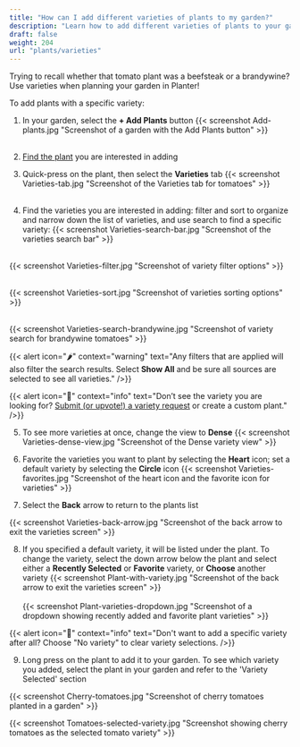 ```yaml
---
title: "How can I add different varieties of plants to my garden?"
description: "Learn how to add different varieties of plants to your garden"
draft: false
weight: 204
url: "plants/varieties"
---
```


Trying to recall whether that tomato plant was a beefsteak or a brandywine?  Use varieties when planning your garden in Planter!

To add plants with a specific variety:

1. In your garden, select the **+ Add Plants** button
{{< screenshot Add-plants.jpg "Screenshot of a garden with the Add Plants button" >}}<br /><br />

2. <a href=https://staging2--planter-docs.netlify.app/plants/add-plants>Find the plant</a> you are interested in adding

3. Quick-press on the plant, then select the **Varieties** tab
{{< screenshot Varieties-tab.jpg "Screenshot of the Varieties tab for tomatoes" >}}<br /><br />

4. Find the varieties you are interested in adding: filter and sort to organize and narrow down the list of varieties, and use search to find a specific variety:
{{< screenshot Varieties-search-bar.jpg "Screenshot of the varieties search bar" >}}<br /><br />

{{< screenshot Varieties-filter.jpg "Screenshot of variety filter options" >}}<br /><br />

{{< screenshot Varieties-sort.jpg "Screenshot of varieties sorting options" >}}<br /><br />

{{< screenshot Varieties-search-brandywine.jpg "Screenshot of variety search for brandywine tomatoes" >}}

{{< alert icon="🌶️" context="warning" text="Any filters that are applied will also filter the search results. Select **Show All** and be sure all sources are selected to see all varieties." />}}

{{< alert icon="🍅" context="info" text="Don’t see the variety you are looking for? <a href=https://planter.garden/requests>Submit (or upvote!) a variety request</a> or create a custom plant." />}}

5. To see more varieties at once, change the view to **Dense**
{{< screenshot Varieties-dense-view.jpg "Screenshot of the Dense variety view" >}}

6. Favorite the varieties you want to plant by selecting the **Heart** icon; set a default variety by selecting the **Circle** icon
{{< screenshot Varieties-favorites.jpg "Screenshot of the heart icon and the favorite icon for varieties" >}}

7. Select the **Back** arrow to return to the plants list

{{< screenshot Varieties-back-arrow.jpg "Screenshot of the back arrow to exit the varieties screen" >}}

8. If you specified a default variety, it will be listed under the plant. To change the variety, select the down arrow below the plant and select either a **Recently Selected** or **Favorite** variety, or **Choose** another variety
{{< screenshot Plant-with-variety.jpg "Screenshot of the back arrow to exit the varieties screen" >}}<br /><br />
{{< screenshot Plant-varieties-dropdown.jpg "Screenshot of a dropdown showing recently added and favorite plant varieties" >}}

{{< alert icon="🧄" context="info" text="Don't want to add a specific variety after all? Choose "No variety" to clear variety selections. />}}

9. Long press on the plant to add it to your garden. To see which variety you added, select the plant in your garden and refer to the 'Variety Selected' section

{{< screenshot Cherry-tomatoes.jpg "Screenshot of cherry tomatoes planted in a garden" >}}

{{< screenshot Tomatoes-selected-variety.jpg "Screenshot showing cherry tomatoes as the selected tomato variety" >}}
